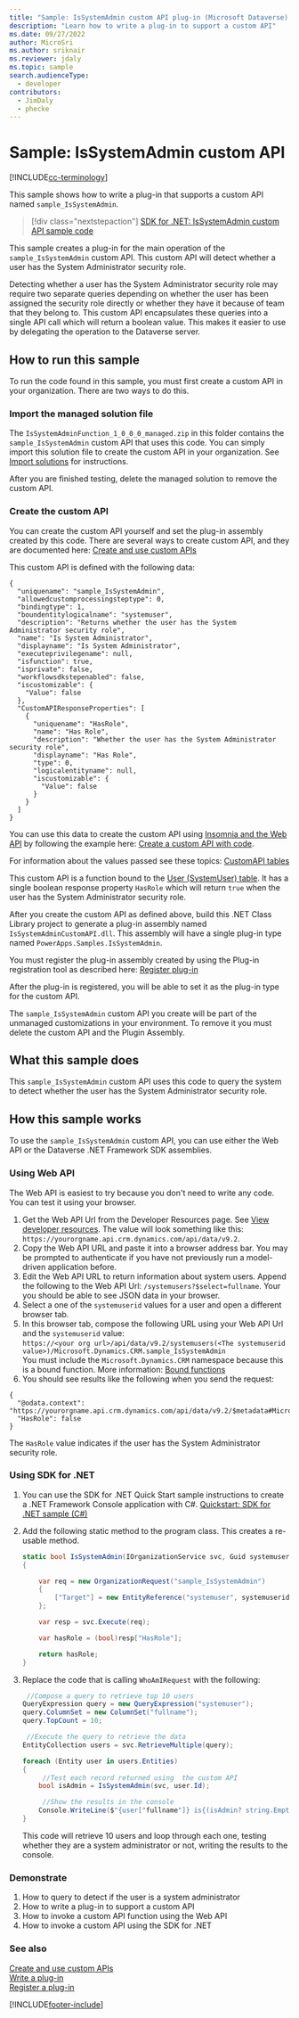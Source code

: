 ```yaml
---
title: "Sample: IsSystemAdmin custom API plug-in (Microsoft Dataverse) | Microsoft Docs"
description: "Learn how to write a plug-in to support a custom API"
ms.date: 09/27/2022
author: MicroSri
ms.author: sriknair
ms.reviewer: jdaly
ms.topic: sample
search.audienceType:
  - developer
contributors:
  - JimDaly
  - phecke
---
```


# Sample: IsSystemAdmin custom API

[!INCLUDE[cc-terminology](../../includes/cc-terminology.md)]

This sample shows how to write a plug-in that supports a custom API named `sample_IsSystemAdmin`.

> [!div class="nextstepaction"]
> [SDK for .NET: IsSystemAdmin custom API sample code](https://github.com/microsoft/PowerApps-Samples/tree/master/dataverse/orgsvc/CSharp/IsSystemAdminCustomAPI)

This sample creates a plug-in for the main operation of the `sample_IsSystemAdmin` custom API. This custom API will detect whether a user has the System Administrator security role.

Detecting whether a user has the System Administrator security role may require two separate queries depending on whether the user has been assigned the security role directly or whether they have it because of team that they belong to. This custom API encapsulates these queries into a single API call which will return a boolean value. This makes it easier to use by delegating the operation to the Dataverse server.

## How to run this sample

To run the code found in this sample, you must first create a custom API in your organization. There are two ways to do this.

### Import the managed solution file

The `IsSystemAdminFunction_1_0_0_0_managed.zip` in this folder contains the `sample_IsSystemAdmin` custom API that uses this code. You can simply import this solution file to create the custom API in your organization. See [Import solutions](../../../../maker/data-platform/import-update-export-solutions.md) for instructions.

After you are finished testing, delete the managed solution to remove the custom API.

### Create the custom API

You can create the custom API yourself and set the plug-in assembly created by this code.
There are several ways to create custom API, and they are documented here: [Create and use custom APIs](../../custom-api.md)

This custom API is defined with the following data:

```
{
  "uniquename": "sample_IsSystemAdmin",
  "allowedcustomprocessingsteptype": 0,
  "bindingtype": 1,
  "boundentitylogicalname": "systemuser",
  "description": "Returns whether the user has the System Administrator security role",
  "name": "Is System Administrator",
  "displayname": "Is System Administrator",
  "executeprivilegename": null,
  "isfunction": true,
  "isprivate": false,
  "workflowsdkstepenabled": false,
  "iscustomizable": {
    "Value": false
  },
  "CustomAPIResponseProperties": [
    {
      "uniquename": "HasRole",
      "name": "Has Role",
      "description": "Whether the user has the System Administrator security role",
      "displayname": "Has Role",
      "type": 0,
      "logicalentityname": null,
      "iscustomizable": {
        "Value": false
      }
    }
  ]
}
```

You can use this data to create the custom API using [Insomnia and the Web API](../../webapi/insomnia.md) by following the example here: [Create a custom API with code](../../create-custom-api-with-code.md).

For information about the values passed see these topics: [CustomAPI tables](../../custom-api-tables.md)

This custom API is a function bound to the [User (SystemUser) table](../../reference/entities/systemuser.md). It has a single boolean response property `HasRole` which will return `true` when the user has the System Administrator security role.

After you create the custom API as defined above, build this .NET Class Library project to generate a plug-in assembly named `IsSystemAdminCustomAPI.dll`. This assembly will have a single plug-in type named `PowerApps.Samples.IsSystemAdmin`.

You must register the plug-in assembly created by using the Plug-in registration tool as described here: [Register plug-in](../../tutorial-write-plug-in.md#register-plug-in)

After the plug-in is registered, you will be able to set it as the plug-in type for the custom API.

The `sample_IsSystemAdmin` custom API you create will be part of the unmanaged customizations in your environment. To remove it you must delete the custom API and the Plugin Assembly.

## What this sample does

This `sample_IsSystemAdmin` custom API uses this code to query the system to detect whether the user has the System Administrator security role.

## How this sample works

To use the `sample_IsSystemAdmin` custom API, you can use either the Web API or the Dataverse .NET Framework SDK assemblies.

### Using Web API

The Web API is easiest to try because you don't need to write any code. You can test it using your browser.

1. Get the Web API Url from the Developer Resources page. See [View developer resources](../../view-download-developer-resources.md). The value will look something like this: `https://yourorgname.api.crm.dynamics.com/api/data/v9.2`.
1. Copy the Web API URL and paste it into a browser address bar. You may be prompted to authenticate if you have not previously run a model-driven application before.
1. Edit the Web API URL to return information about system users. Append the following to the Web API Url: `/systemusers?$select=fullname`. Your you should be able to see JSON data in your browser.
1. Select a one of the `systemuserid` values for a user and open a different browser tab.
1. In this browser tab, compose the following URL using your Web API Url and the `systemuserid` value: <br />
   `https://<your org url>/api/data/v9.2/systemusers(<The systemuserid value>)/Microsoft.Dynamics.CRM.sample_IsSystemAdmin`<br />
   You must include the `Microsoft.Dynamics.CRM` namespace because this is a bound function. More information: [Bound functions](../../webapi/use-web-api-functions.md#bound-functions)
1. You should see results like the following when you send the request:<br />

```
{
  "@odata.context": "https://yourorgname.api.crm.dynamics.com/api/data/v9.2/$metadata#Microsoft.Dynamics.CRM.sample_IsSystemAdminResponse",
  "HasRole": false
}
```

The `HasRole` value indicates if the user has the System Administrator security role.

### Using SDK for .NET

1. You can use the SDK for .NET Quick Start sample instructions to create a .NET Framework Console application with C#. [Quickstart: SDK for .NET sample (C#)](../quick-start-org-service-console-app.md)
1. Add the following static method to the program class. This creates a re-usable method.

   ```csharp
   static bool IsSystemAdmin(IOrganizationService svc, Guid systemuserid)
   {

       var req = new OrganizationRequest("sample_IsSystemAdmin")
       {
           ["Target"] = new EntityReference("systemuser", systemuserid)
       };

       var resp = svc.Execute(req);

       var hasRole = (bool)resp["HasRole"];

       return hasRole;
   }
   ```

1. Replace the code that is calling `WhoAmIRequest` with the following:

   ```csharp
    //Compose a query to retrieve top 10 users
   QueryExpression query = new QueryExpression("systemuser");
   query.ColumnSet = new ColumnSet("fullname");
   query.TopCount = 10;

    //Execute the query to retrieve the data
   EntityCollection users = svc.RetrieveMultiple(query);

   foreach (Entity user in users.Entities)
   {
        //Test each record returned using  the custom API
       bool isAdmin = IsSystemAdmin(svc, user.Id);

        //Show the results in the console
       Console.WriteLine($"{user["fullname"]} is{(isAdmin? string.Empty: " not")} an administrator");
   }
   ```

   This code will retrieve 10 users and loop through each one, testing whether they are a system administrator or not, writing the results to the console.

### Demonstrate

1. How to query to detect if the user is a system administrator
1. How to write a plug-in to support a custom API
1. How to invoke a custom API function using the Web API
1. How to invoke a custom API using the SDK for .NET

### See also

[Create and use custom APIs](../../custom-api.md)<br />
[Write a plug-in](../../write-plug-in.md)<br />
[Register a plug-in](../../register-plug-in.md)

[!INCLUDE[footer-include](../../../../includes/footer-banner.md)]
